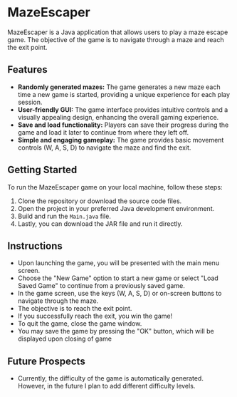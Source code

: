 # MazeEscaper

MazeEscaper is a Java application that allows users to play a maze escape game. The objective of the game is to navigate through a maze and reach the exit point.

## Features

- **Randomly generated mazes:** The game generates a new maze each time a new game is started, providing a unique experience for each play session.
- **User-friendly GUI:** The game interface provides intuitive controls and a visually appealing design, enhancing the overall gaming experience.
- **Save and load functionality:** Players can save their progress during the game and load it later to continue from where they left off.
- **Simple and engaging gameplay:** The game provides basic movement controls (W, A, S, D) to navigate the maze and find the exit.

## Getting Started

To run the MazeEscaper game on your local machine, follow these steps:

1. Clone the repository or download the source code files.
2. Open the project in your preferred Java development environment.
3. Build and run the `Main.java` file.
4. Lastly, you can download the JAR file and run it directly. 

## Instructions

- Upon launching the game, you will be presented with the main menu screen.
- Choose the "New Game" option to start a new game or select "Load Saved Game" to continue from a previously saved game.
- In the game screen, use the keys (W, A, S, D) or on-screen buttons to navigate through the maze.
- The objective is to reach the exit point.
- If you successfully reach the exit, you win the game!
- To quit the game, close the game window.
- You may save the game by pressing the "OK" button, which will be displayed upon closing of game

## Future Prospects
- Currently, the difficulty of the game is automatically generated. However, in the future I plan to add different difficulty 
  levels. 


